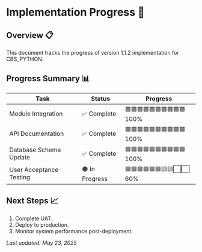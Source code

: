 # Implementation Progress 🚀

## Overview 📋

This document tracks the progress of version 1.1.2 implementation for CBS_PYTHON.

## Progress Summary 📊

| Task                  | Status        | Progress |
|-----------------------|---------------|----------|
| Module Integration    | ✅ Complete   | 🟩🟩🟩🟩🟩🟩🟩🟩🟩🟩 100% |
| API Documentation     | ✅ Complete   | 🟩🟩🟩🟩🟩🟩🟩🟩🟩🟩 100% |
| Database Schema Update| ✅ Complete   | 🟩🟩🟩🟩🟩🟩🟩🟩🟩🟩 100% |
| User Acceptance Testing| 🟠 In Progress| 🟩🟩🟩🟩🟩🟩🟨🟨⬜⬜ 60% |

## Next Steps 📈

1. Complete UAT.
2. Deploy to production.
3. Monitor system performance post-deployment.

_Last updated: May 23, 2025_
